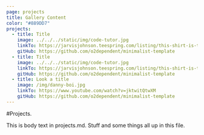 ```yaml
---
page: projects
title: Gallery Content
color: "#889DD7"
projects:
  - title: Title
    image: ../../../static/img/code-tutor.jpg
    linkTo: https://jarvisjohnson.teespring.com/listing/this-shirt-is-trying-its-best?product=227
    gitHub: https://github.com/o2dependent/minimalist-template
  - title: Title
    image: ../../../static/img/code-tutor.jpg
    linkTo: https://jarvisjohnson.teespring.com/listing/this-shirt-is-trying-its-best?product=227
    gitHub: https://github.com/o2dependent/minimalist-template
  - title: Look a title
    image: /img/danny-boi.jpg
    linkTo: https://www.youtube.com/watch?v=jktwitQtwXM
    gitHub: https://github.com/o2dependent/minimalist-template
---
```


#Projects.

This is body text in projects.md. Stuff and some things all up in this file.
